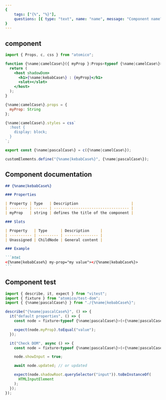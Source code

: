 ```yaml
---
{
    tags: ["{%", "%}"],
    questions: [{ type: "text", name: "name", message: "Component name?" }],
}
---
```


## component

```jsx {%name|kebabCase%}/{%name|kebabCase%}.tsx
import { Props, c, css } from "atomico";

function {%name|camelCase%}({ myProp }:Props<typeof {%name|camelCase%}>) {
  return (
    <host shadowDom>
      <h1>{%name|kebabCase%} : {myProp}</h1>
      <slot></slot>
    </host>
  );
}

{%name|camelCase%}.props = {
  myProp: String
};

{%name|camelCase%}.styles = css`
  :host {
    display: block;
  }
`;

export const {%name|pascalCase%} = c({%name|camelCase%});

customElements.define("{%name|kebabCase%}", {%name|pascalCase%});
```

## Component documentation

````markdown {%name|kebabCase%}/README.md
## {%name|kebabCase%}

### Properties

| Property | Type   | Description                        |
| -------- | ------ | ---------------------------------- |
| myProp   | string | defines the title of the component |

### Slots

| Property   | Type      | Description     |
| ---------- | --------- | --------------- |
| Unassigned | ChildNode | General content |

### Example

```html
<{%name|kebabCase%} my-prop="my value"></{%name|kebabCase%}>
```
````

## Component test

```jsx {%name|kebabCase%}/{%name|kebabCase%}.test.tsx
import { describe, it, expect } from "vitest";
import { fixture } from "atomico/test-dom";
import { {%name|pascalCase%} } from "./{%name|kebabCase%}";

describe("{%name|pascalCase%}", () => {
  it("default properties", () => {
    const node = fixture<typeof {%name|pascalCase%}>(<{%name|pascalCase%} />);

    expect(node.myProp).toEqual("value");
  });

  it("Check DOM", async () => {
    const node = fixture<typeof {%name|pascalCase%}>(<{%name|pascalCase%} />);

    node.showInput = true;

    await node.updated; // or updated

    expect(node.shadowRoot.querySelector("input")).toBeInstanceOf(
      HTMLInputElement
    );
  });
});
```
